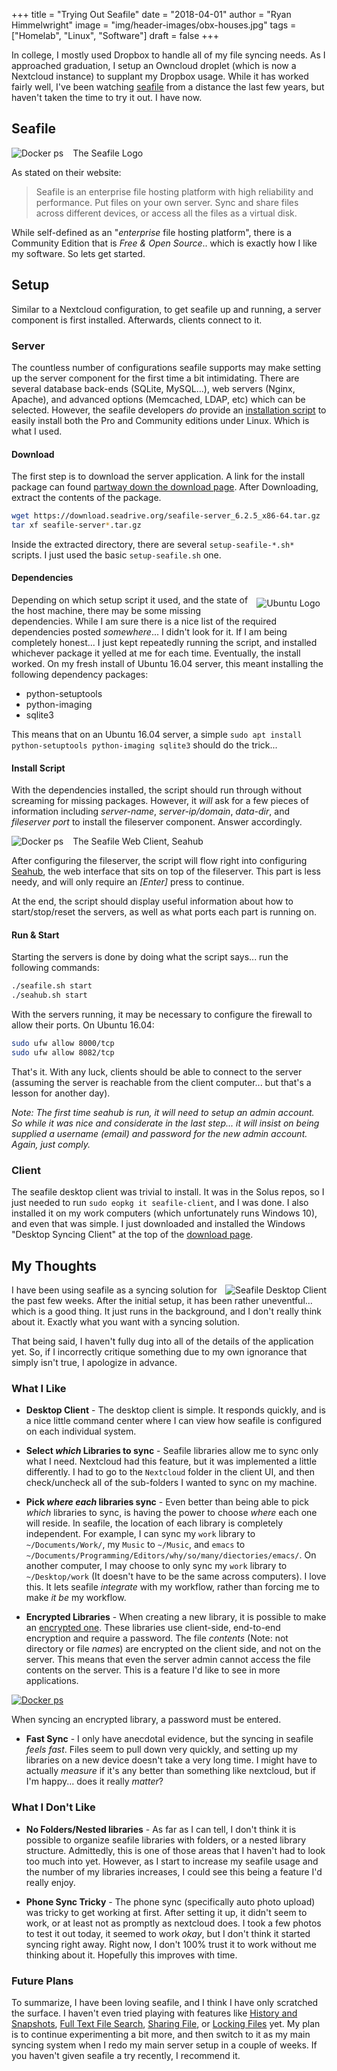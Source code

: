 +++
title  = "Trying Out Seafile"
date   = "2018-04-01"
author = "Ryan Himmelwright"
image  = "img/header-images/obx-houses.jpg"
tags   = ["Homelab", "Linux", "Software"]
draft  = false
+++

In college, I mostly used Dropbox to handle all of my file syncing needs. As I
approached graduation, I setup an Owncloud droplet (which is now a Nextcloud
instance) to supplant my Dropbox usage. While it has worked fairly well, I've
been watching [seafile](https://www.seafile.com/en/home/) from a distance the
last few years, but haven't taken the time to try it out. I have now.


<!--more-->

## Seafile

<a href="../../img/posts/trying-out-seafile/seafilelogo.png"><img src="../../img/posts/trying-out-seafile/seafilelogo.png" style="max-width: 95%; float: left; margin: 0px 15px 0px 0px;" alt="Docker ps" /></a>
<div class="caption">The Seafile Logo</div>

As stated on their website:

>Seafile is an enterprise file hosting platform with high reliability and
>performance. Put files on your own server. Sync and share files across
>different devices, or access all the files as a virtual disk.

While self-defined as an "*enterprise* file hosting platform", there is a
Community Edition that is *Free & Open Source*.. which is exactly how I like my
software. So lets get started.

## Setup

Similar to a Nextcloud configuration, to get seafile up and running, a server
 component is first installed. Afterwards, clients connect to it.

### Server

The countless number of configurations seafile supports may make setting up the
server component for the first time a bit intimidating. There are several
database back-ends (SQLite, MySQL...), web servers (Nginx, Apache), and
advanced options (Memcached, LDAP, etc) which can be selected. However, the
seafile developers *do* provide an [installation
script](https://github.com/haiwen/seafile-server-installer) to easily install
both the Pro and Community editions under Linux. Which is what I used.

#### Download

The first step is to download the server application. A link for the
install package can found [partway down the download
page](https://www.seafile.com/en/download/#server). After Downloading, extract
the contents of the package.

``` bash
wget https://download.seadrive.org/seafile-server_6.2.5_x86-64.tar.gz
tar xf seafile-server*.tar.gz
```

Inside the extracted directory, there are several `setup-seafile-*.sh*` scripts.
I just used the basic `setup-seafile.sh` one.

#### Dependencies

<a href="../../img/posts/trying-out-seafile/ubuntu-logo.jpg"><img
src="../../img/posts/trying-out-seafile/ubuntu-logo.jpg" style="max-width:
100%; float: right; margin: 5px 10px 10px 10px;" alt="Ubuntu Logo" /></a>

Depending on which setup script it used, and the state of the host machine,
there may be some missing dependencies. While I am sure there is a nice list of
the required dependencies posted *somewhere*... I didn't look for it. If I am
being completely honest... I just kept repeatedly running the script, and
installed whichever package it yelled at me for each time. Eventually, the install
worked. On my fresh install of Ubuntu 16.04 server, this meant
installing the following dependency packages:

- python-setuptools
- python-imaging
- sqlite3

This means that on an Ubuntu 16.04 server, a simple `sudo apt install python-setuptools
python-imaging sqlite3` should do the trick...

#### Install Script

With the dependencies installed, the script should run through without screaming
for missing packages. However, it *will* ask for a few pieces of information
including *server-name*, *server-ip/domain*, *data-dir*, and *fileserver port*
to install the fileserver component. Answer accordingly.

<a href="../../img/posts/trying-out-seafile/seahub-web.png"><img src="../../img/posts/trying-out-seafile/seahub-web.png" style="max-width: 100%; float: left; margin: 0px 15px 0px 0px;" alt="Docker ps" /></a>
<div class="caption">The Seafile Web Client, Seahub</div>

After configuring the fileserver, the script will flow right into configuring
[Seahub](https://github.com/haiwen/seahub), the web interface that sits on top
of the fileserver. This part is less needy, and will only require an *[Enter]*
press to continue.

At the end, the script should display useful information about how to
start/stop/reset the servers, as well as what ports each part is running on.

#### Run & Start

Starting the servers is done by doing what the script says... run the
following commands:

``` bash
./seafile.sh start
./seahub.sh start
```

With the servers running, it may be necessary to configure the firewall to allow
their ports. On Ubuntu 16.04:

``` bash
sudo ufw allow 8000/tcp
sudo ufw allow 8082/tcp
```

That's it. With any luck, clients should be able to connect to the server
(assuming the server is reachable from the client computer... but that's a
lesson for another day).

*Note: The first time seahub is run, it will need to setup an admin account. So
while it was nice and considerate in the last step... it will insist on being
supplied a username (email) and password for the new admin account. Again, just
comply.*



### Client

The seafile desktop client was trivial to install. It was in the Solus repos, so
I just needed to run `sudo eopkg it seafile-client`, and I was done. I also
installed it on my work computers (which unfortunately runs Windows 10), and
even that was simple. I just downloaded and installed the Windows "Desktop
Syncing Client" at the top of the [download
page](https://www.seafile.com/en/download/).


## My Thoughts
<a href="../../img/posts/trying-out-seafile/seafile-client.png"><img
src="../../img/posts/trying-out-seafile/seafile-client.png" style="max-width:
100%; float: right; margin: 0px 0px 0px 0px;" alt="Seafile Desktop Client" /></a>

I have been using seafile as a syncing solution for the past few weeks. After
the initial setup, it has been rather uneventful... which is a good thing. It
just runs in the background, and I don't really think about it. Exactly what you
want with a syncing solution.

That being said, I haven't fully dug into all of the details of the application
yet. So, if I incorrectly critique something due to my own ignorance that
simply isn't true, I apologize in advance.

### What I Like

- **Desktop Client** - The desktop client is simple. It responds quickly, and is
a nice little command center where I can view how seafile is configured on each
individual system.

- **Select *which* Libraries to sync** - Seafile libraries allow me to sync only
what I need. Nextcloud had this feature, but it was implemented a little differently. I
had to go to the `Nextcloud` folder in the client UI, and then check/uncheck all
of the sub-folders I wanted to sync on my machine.

- **Pick *where each* libraries sync** - Even better than being able to pick
  *which* libraries to sync, is having the power to choose *where* each one will
  reside. In seafile, the location of each library is completely independent.
  For example, I can sync my `work` library to `~/Documents/Work/`, my `Music`
  to `~/Music`, and `emacs` to
  `~/Documents/Programming/Editors/why/so/many/diectories/emacs/`. On another
  computer, I may choose to only sync my `work` library to `~/Desktop/work` (It
  doesn't have to be the same across computers). I love this. It lets seafile *integrate* with my
  workflow, rather than forcing me to make *it be* my workflow.

- **Encrypted Libraries** - When creating a new library, it is possible to
  make an [encrypted
  one](https://www.seafile.com/en/help/encrypted_libraries/). These libraries
  use client-side, end-to-end encryption and require a password. The file
  *contents* (Note: not directory or file *names*) are encrypted on the client
  side, and not on the server. This means that even the server admin cannot access the file
  contents on the server. This is a feature I'd like to see in more applications.

<a href="../../img/posts/trying-out-seafile/encrypt-library.png"><img
src="../../img/posts/trying-out-seafile/encrypt-library.png" style="max-width:
100%; align: center; float: center; margin: 0px 0px 0px 0px;" alt="Docker ps" /></a>
<div class="caption">When syncing an encrypted library, a password must be entered.</div>

- **Fast Sync** - I only have anecdotal evidence, but the syncing in seafile
  *feels fast*. Files seem to pull down very quickly, and setting up my
  libraries on a new device doesn't take a very long time. I might have to
  actually *measure* if it's any better than something like nextcloud, but if I'm
  happy... does it really *matter*?

### What I Don't Like

- **No Folders/Nested libraries** - As far as I can tell, I don't think it is
  possible to organize seafile libraries with folders, or a nested library
  structure. Admittedly, this is one of those areas that I haven't had to look
  too much into yet. However, as I start to increase my seafile usage and the
  number of my libraries increases, I could see this being a feature I'd really
  enjoy.

- **Phone Sync Tricky** - The phone sync (specifically auto photo upload) was
  tricky to get working at first. After setting it up, it didn't seem to work,
  or at least not as promptly as nextcloud does. I took a few photos to test it
  out today, it seemed to work *okay*, but I don't think it started syncing
  right away. Right now, I don't 100% trust it to work without me thinking
  about it. Hopefully this improves with time.


### Future Plans

To summarize, I have been loving seafile, and I think I have only scratched the
surface. I haven't even tried playing with features like [History and
Snapshots](https://www.seafile.com/en/help/snapshot/), [Full Text File
Search](https://www.seafile.com/en/help/search/), [Sharing
File](https://www.seafile.com/en/help/share/), or [Locking
Files](https://www.seafile.com/en/help/file_lock/) yet. My plan is to continue
experimenting a bit more, and then switch to it as my main syncing system when I
redo my main server setup in a couple of weeks. If you haven't given seafile a
try recently, I recommend it.
